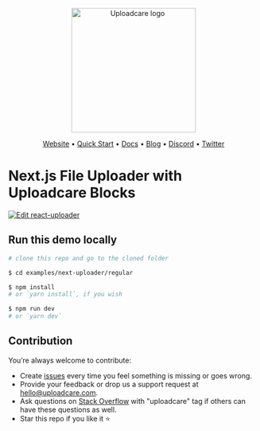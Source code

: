 <p align="center">
  <a href="https://uploadcare.com?ref=github-next-regular-example-readme">
    <picture>
      <source media="(prefers-color-scheme: light)" srcset="https://ucarecdn.com/1b4714cd-53be-447b-bbde-e061f1e5a22f/logo-safespace-transparent.svg">
      <source media="(prefers-color-scheme: dark)" srcset="https://ucarecdn.com/3b610a0a-780c-4750-a8b4-3bf4a8c90389/logo-transparent-inverted.svg">
      <img width=250 alt="Uploadcare logo" src="https://ucarecdn.com/1b4714cd-53be-447b-bbde-e061f1e5a22f/logo-safespace-transparent.svg">
    </picture>
  </a>
</p>
<p align="center">
  <a href="https://uploadcare.com?ref=github-next-regular-example-readme">Website</a> • 
  <a href="https://uploadcare.com/docs/start/quickstart?ref=github-next-regular-example-readme">Quick Start</a> • 
  <a href="https://uploadcare.com/docs?ref=github-next-regular-example-readme">Docs</a> • 
  <a href="https://uploadcare.com/blog?ref=github-next-regular-example-readme">Blog</a> • 
  <a href="https://discord.gg/mKWRgRsVz8?ref=github-next-regular-example-readme">Discord</a> •
  <a href="https://twitter.com/Uploadcare?ref=github-next-regular-example-readme">Twitter</a>
</p>

# Next.js File Uploader with Uploadcare Blocks

[![Edit react-uploader](https://codesandbox.io/static/img/play-codesandbox.svg)](https://codesandbox.io/s/github/uploadcare/blocks-examples/tree/main/examples/next-uploader/regular/)

## Run this demo locally

```bash
# clone this repo and go to the cloned folder

$ cd examples/next-uploader/regular

$ npm install
# or `yarn install`, if you wish

$ npm run dev
# or `yarn dev`
```

## Contribution

You’re always welcome to contribute:

* Create [issues](https://github.com/uploadcare/blocks/issues) every time you feel something is missing or goes wrong.
* Provide your feedback or drop us a support request at <a href="mailto:hello@uploadcare.com">hello@uploadcare.com</a>.
* Ask questions on [Stack Overflow](https://stackoverflow.com/questions/tagged/uploadcare) with "uploadcare" tag if others can have these questions as well.
* Star this repo if you like it ⭐️
